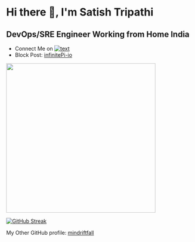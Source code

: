 # Hi there 👋, I'm Satish Tripathi 

## DevOps/SRE Engineer Working from Home India

- Connect Me on [![text](https://img.shields.io/badge/LinkedIn-0077B5?style=for-the-badge&logo=linkedin&logoColor=white)](https://www.linkedin.com/in/satish-tripathi-91568b112/)
- Block Post: [infinitePi-io](https://infinitepi-io.github.io/)

<img src="https://github-readme-stats.vercel.app/api?username=glg-satish-tripathi&show_icons=true&theme=ADD_THEME_HERE" width="400">

[![GitHub Streak](https://github-readme-streak-stats.herokuapp.com?user=glg-satish-tripathi&theme=dark)](https://git.io/streak-stats)

My Other GitHub profile: [mindriftfall](https://github.com/mindriftfall)
